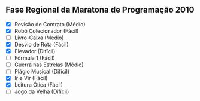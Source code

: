 ## Fase Regional da Maratona de Programação 2010

- [x] Revisão de Contrato (Médio)
- [x] Robô Colecionador (Fácil)
- [ ] Livro-Caixa (Médio)
- [x] Desvio de Rota (Fácil)
- [x] Elevador (Difícil)
- [ ] Fórmula 1 (Fácil)
- [ ] Guerra nas Estrelas (Médio)
- [ ] Plágio Musical (Difícil)
- [x] Ir e Vir (Fácil)
- [x] Leitura Ótica (Fácil)
- [ ] Jogo da Velha (Difícil)

